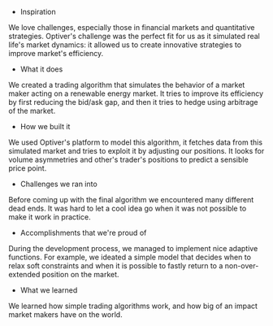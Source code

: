  - Inspiration

We love challenges, especially those in financial markets and quantitative strategies. Optiver's challenge was the perfect fit for us as it simulated real life's market dynamics: it allowed us to create innovative strategies to improve market's efficiency.

 - What it does

We created a trading algorithm that simulates the behavior of a market maker acting on a renewable energy market. It tries to improve its efficiency by first reducing the bid/ask gap, and then it tries to hedge using arbitrage of the market.

 - How we built it

We used Optiver's platform to model this algorithm, it fetches data from this simulated market and tries to exploit it by adjusting our positions. It looks for volume asymmetries and other's trader's positions to predict a sensible price point.

 - Challenges we ran into

Before coming up with the final algorithm we encountered many different dead ends. It was hard to let a cool idea go when it was not possible to make it work in practice.

 - Accomplishments that we're proud of

During the development process, we managed to implement nice adaptive functions. For example, we ideated a simple model that decides when to relax soft constraints and when it is possible to fastly return to a non-over-extended position on the market.

 - What we learned

We learned how simple trading algorithms work, and how big of an impact market makers have on the world.

